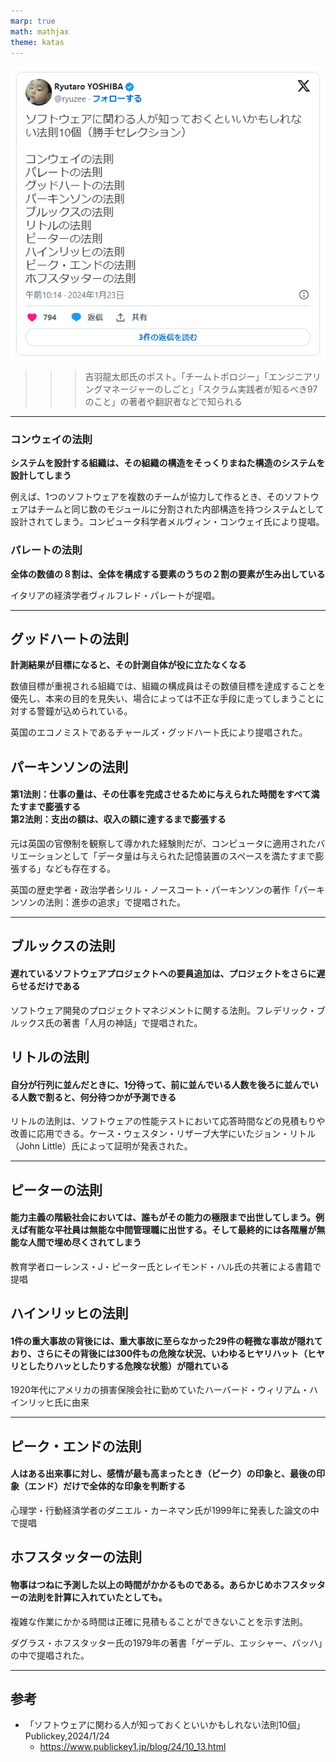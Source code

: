 ```yaml
---
marp: true
math: mathjax
theme: katas
---
```

<!-- 
size: 16:9
paginate: true
-->
<!-- header: 勉強会# ― エンジニアとしての解像度を高めるための勉強会-->

![center 70%](assets/12-xpost.png)

>>> 吉羽龍太郎氏のポスト。「チームトポロジー」「エンジニアリングマネージャーのしごと」「スクラム実践者が知るべき97のこと」の著者や翻訳者などで知られる

---

### コンウェイの法則

**システムを設計する組織は、その組織の構造をそっくりまねた構造のシステムを設計してしまう**

例えば、1つのソフトウェアを複数のチームが協力して作るとき、そのソフトウェアはチームと同じ数のモジュールに分割された内部構造を持つシステムとして設計されてしまう。コンピュータ科学者メルヴィン・コンウェイ氏により提唱。

### パレートの法則

**全体の数値の８割は、全体を構成する要素のうちの２割の要素が生み出している**

イタリアの経済学者ヴィルフレド・パレートが提唱。

---

## グッドハートの法則
**計測結果が目標になると、その計測自体が役に立たなくなる**

数値目標が重視される組織では、組織の構成員はその数値目標を達成することを優先し、本来の目的を見失い、場合によっては不正な手段に走ってしまうことに対する警鐘が込められている。

英国のエコノミストであるチャールズ・グッドハート氏により提唱された。

## パーキンソンの法則
#### 第1法則：仕事の量は、その仕事を完成させるために与えられた時間をすべて満たすまで膨張する<br>第2法則：支出の額は、収入の額に達するまで膨張する

元は英国の官僚制を観察して導かれた経験則だが、コンピュータに適用されたバリエーションとして「データ量は与えられた記憶装置のスペースを満たすまで膨張する」なども存在する。

英国の歴史学者・政治学者シリル・ノースコート・パーキンソンの著作「パーキンソンの法則：進歩の追求」で提唱された。

---

## ブルックスの法則
#### 遅れているソフトウェアプロジェクトへの要員追加は、プロジェクトをさらに遅らせるだけである

ソフトウェア開発のプロジェクトマネジメントに関する法則。フレデリック・ブルックス氏の著書「人月の神話」で提唱された。

## リトルの法則
#### 自分が行列に並んだときに、1分待って、前に並んでいる人数を後ろに並んでいる人数で割ると、何分待つかが予測できる

リトルの法則は、ソフトウェアの性能テストにおいて応答時間などの見積もりや改善に応用できる。ケース・ウェスタン・リザーブ大学にいたジョン・リトル（John Little）氏によって証明が発表された。

---

## ピーターの法則
#### 能力主義の階級社会においては、誰もがその能力の極限まで出世してしまう。例えば有能な平社員は無能な中間管理職に出世する。そして最終的には各階層が無能な人間で埋め尽くされてしまう

教育学者ローレンス・J・ピーター氏とレイモンド・ハル氏の共著による書籍で提唱

## ハインリッヒの法則
#### 1件の重大事故の背後には、重大事故に至らなかった29件の軽微な事故が隠れており、さらにその背後には300件もの危険な状況、いわゆるヒヤリハット（ヒヤリとしたりハッとしたりする危険な状態）が隠れている

1920年代にアメリカの損害保険会社に勤めていたハーバード・ウィリアム・ハインリッヒ氏に由来

---

## ピーク・エンドの法則
#### 人はある出来事に対し、感情が最も高まったとき（ピーク）の印象と、最後の印象（エンド）だけで全体的な印象を判断する

心理学・行動経済学者のダニエル・カーネマン氏が1999年に発表した論文の中で提唱

## ホフスタッターの法則
#### 物事はつねに予測した以上の時間がかかるものである。あらかじめホフスタッターの法則を計算に入れていたとしても。

複雑な作業にかかる時間は正確に見積もることができないことを示す法則。

ダグラス・ホフスタッター氏の1979年の著書「ゲーデル、エッシャー、バッハ」の中で提唱された。

---

## 参考

* 「ソフトウェアに関わる人が知っておくといいかもしれない法則10個」Publickey,2024/1/24
    * https://www.publickey1.jp/blog/24/10_13.html